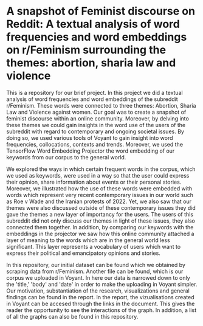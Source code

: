 # A snapshot of Feminist discourse on Reddit: A textual analysis of word frequencies and word embeddings on r/Feminism surrounding the themes: abortion, sharia law and violence 

This is a repository for our brief project. In this project we did a textual analysis of word frequencies and word embeddings of the subreddit r/Feminism. These words were connected to three themes: Abortion, Sharia Law and Violence against women. Our goal was to create a snapshot of feminist discourse within an online community. Moreover, by delving into these themes we could gain insights in the word use of the users of the subreddit with regard to contemporary and ongoing societal issues. By doing so, we used various tools of Voyant to gain insight into word frequencies, collocations, contexts and trends. Moreover, we used the TensorFlow Word Embedding Projector the word embedding of our keywords from our corpus to the general world. 

We explored the ways in which certain frequent words in the corpus, which we used as keywords, were used in a way so that the user could express their opinion, share information about events or their personal stories. Moreover, we illustrated how the use of these words were embedded with words which represent very recent contemporary issues in our world such as Roe v Wade and the Iranian protests of 2022. Yet, we also saw that our themes were also discussed outside of these contemporary issues they did gave the themes a new layer of importancy for the users. The users of this subreddit did not only discuss our themes in light of these issues, they also connected them together. In addition, by comparing our keywords with the embeddings in the projector we saw how this online community attached a layer of meaning to the words which are in the general world less significant. This layer represents a vocabulary of users which want to express their political and emancipatory opinions and stories. 

In this repository, our initial dataset can be found which we obtained by scraping data from r/Feminism. Another file can be found, which is our corpus we uploaded in Voyant. In here our data is narrowed down to only the 'title,' 'body' and 'date' in order to make the uploading in Voyant simpler. Our motivation, substantiation of the research, visualizations and general findings can be found in the report. In the report, the vizualisations created in Voyant can be accesed through the links in the document. This gives the reader the opportunity to see the interactions of the graph. In addition, a list of all the graphs can also be found in this repository. 

